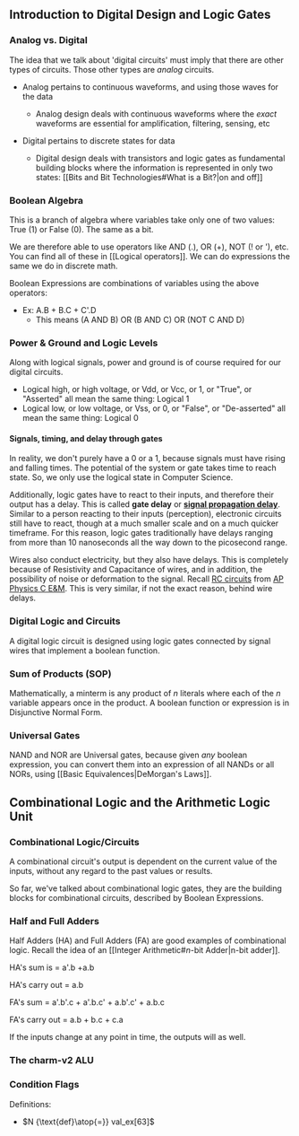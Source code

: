 ## Introduction to Digital Design and Logic Gates

### Analog vs. Digital

The idea that we talk about 'digital circuits' must imply that there are other types of circuits. Those other types are *analog* circuits. 

- Analog pertains to continuous waveforms, and using those waves for the data
	- Analog design deals with continuous waveforms where the *exact* waveforms are essential for amplification, filtering, sensing, etc

- Digital pertains to discrete states for data
	- Digital design deals with transistors and logic gates as fundamental building blocks where the information is represented in only two states: [[Bits and Bit Technologies#What is a Bit?|on and off]]

### Boolean Algebra

This is a branch of algebra where variables take only one of two values: True (1) or False (0). The same as a bit.

We are therefore able to use operators like AND (.), OR (+), NOT (! or '), etc. You can find all of these in [[Logical operators]]. We can do expressions the same we do in discrete math.

Boolean Expressions are combinations of variables using the above operators:
- Ex: A.B + B.C + C'.D
	- This means (A AND B) OR (B AND C) OR (NOT C AND D) 

### Power & Ground and Logic Levels

Along with logical signals, power and ground is of course required for our digital circuits.

- Logical high, or high voltage, or Vdd, or Vcc, or 1, or "True", or "Asserted" all mean the same thing: Logical 1
- Logical low, or low voltage, or Vss, or 0, or "False",  or "De-asserted" all mean the same thing: Logical 0

#### Signals, timing, and delay through gates

In reality, we don't purely have a 0 or a 1, because signals must have rising and falling times. The potential of the system or gate takes time to reach state. So, we only use the logical state in Computer Science.

Additionally, logic gates have to react to their inputs, and therefore their output has a delay. This is called **gate delay** or **[signal propagation delay](https://en.wikipedia.org/wiki/Signal_propagation_delay#:~:text=Logic%20gates%20can%20have%20propagation,on%20the%20technology%20being%20used.)**. Similar to a person reacting to their inputs (perception), electronic circuits still have to react, though at a much smaller scale and on a much quicker timeframe. For this reason, logic gates traditionally have delays ranging from more than 10 nanoseconds all the way down to the picosecond range.

Wires also conduct electricity, but they also have delays. This is completely because of Resistivity and Capacitance of wires, and in addition, the possibility of noise or deformation to the signal. Recall [RC circuits](https://www.youtube.com/watch?v=PLQrPqYlPmI&pp=ygULcmMgY2lyY3VpdHM%3D) from [AP Physics C E&M](https://www.youtube.com/watch?v=FYsfp4bZc2w&t=631s&pp=ygULcmMgY2lyY3VpdHM%3D). This is very similar, if not the exact reason, behind wire delays.

### Digital Logic and Circuits

A digital logic circuit is designed using logic gates connected by signal wires that implement a boolean function.

### Sum of Products (SOP)

Mathematically, a minterm is any product of $n$ literals where each of the $n$ variable appears once in the product. A boolean function or expression is in Disjunctive Normal Form.

### Universal Gates

NAND and NOR are Universal gates, because given *any* boolean expression, you can convert them into an expression of all NANDs or all NORs, using [[Basic Equivalences|DeMorgan's Laws]].

## Combinational Logic and the Arithmetic Logic Unit

### Combinational Logic/Circuits

A combinational circuit's output is dependent on the current value of the inputs, without any regard to the past values or results.

So far, we've talked about combinational logic gates, they are the building blocks for combinational circuits, described by Boolean Expressions.

### Half and Full Adders

Half Adders (HA) and Full Adders (FA) are good examples of combinational logic. Recall the idea of an [[Integer Arithmetic#$n$-bit Adder|n-bit adder]].

HA's sum is = a'.b +a.b

HA's carry out = a.b

FA's sum = a'.b'.c + a'.b.c' + a.b'.c' + a.b.c

FA's carry out = a.b + b.c + c.a

If the inputs change at any point in time, the outputs will as well.


### The charm-v2 ALU



### Condition Flags

Definitions:
- $N {\text{def}\atop{=}} val_ex[63]$

